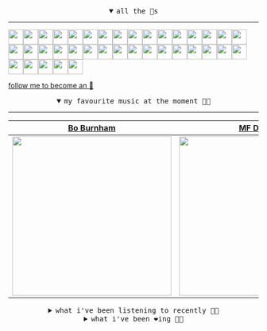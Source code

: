 <details open>

<summary align="center"><samp>all the 🥚s</samp></summary>
<hr />

<a href="https://github.com/weaverfish111"><img src="https://avatars.githubusercontent.com/u/78041472?s=90&u=9f18a50bb0dc425de6b40c1dbd85d603a6b7857f&v=4" width="30" height="30" /><a href="https://github.com/Kampotboy"><img src="https://avatars.githubusercontent.com/u/111836496?s=90&u=efa2538d18aff5c0db3561992d5493532eed45b5&v=4" width="30" height="30" /><a href="https://github.com/ozzfonnf95"><img src="https://avatars.githubusercontent.com/u/108581837?s=90&u=1066b974b8e6570876f8ee0c65389c64556184f4&v=4" width="30" height="30" /><a href="https://github.com/MosFazli"><img src="https://avatars.githubusercontent.com/u/69136464?s=90&u=218e0e49850be557c135d3dea7f352b950c458fc&v=4" width="30" height="30" /><a href="https://github.com/romanofficial"><img src="https://avatars.githubusercontent.com/u/47697490?s=90&u=e04ea0910507ab1b63fb84fdd11ec9fd82c90cd4&v=4" width="30" height="30" /><a href="https://github.com/gkartalis"><img src="https://avatars.githubusercontent.com/u/21178754?s=90&u=52429c6fb9b08ffd99077d6289fbc8a76ae32260&v=4" width="30" height="30" /><a href="https://github.com/AkshatRastogi-1nC0re"><img src="https://avatars.githubusercontent.com/u/71638737?s=90&u=528dbef79d2c47173504a42ba25e4d142980df0a&v=4" width="30" height="30" /><a href="https://github.com/kenjinote"><img src="https://avatars.githubusercontent.com/u/2605401?s=90&u=eedb455e76cb25f023a3626808cd572b7df70ef7&v=4" width="30" height="30" /><a href="https://github.com/Sings168"><img src="https://avatars.githubusercontent.com/u/102612762?s=90&u=1a80803741f4f7c66a1207d24077068f9c262965&v=4" width="30" height="30" /><a href="https://github.com/vivekweb2013"><img src="https://avatars.githubusercontent.com/u/7036736?s=90&v=4" width="30" height="30" /><a href="https://github.com/AYIDouble"><img src="https://avatars.githubusercontent.com/u/18186995?s=90&u=df76a1e052eacb842cebde8f6c865c84a3e6d03b&v=4" width="30" height="30" /><a href="https://github.com/mlpao500"><img src="https://avatars.githubusercontent.com/u/95065745?s=90&v=4" width="30" height="30" /><a href="https://github.com/gabrielferrazduque"><img src="https://avatars.githubusercontent.com/u/83476335?s=90&u=4e408a9505f64e80da5f4a8f935c147c3e208309&v=4" width="30" height="30" /><a href="https://github.com/decobeto"><img src="https://avatars.githubusercontent.com/u/32197501?s=90&u=dbba898a88910e1169d8fad301755f16a1834a9b&v=4" width="30" height="30" /><a href="https://github.com/franciane-lark"><img src="https://avatars.githubusercontent.com/u/66569250?s=90&u=c8f2a252ea4f8ffe458ea5edd818c62e09635803&v=4" width="30" height="30" /><a href="https://github.com/kettanaito"><img src="https://avatars.githubusercontent.com/u/14984911?s=90&u=576319ea29cb7292100dd6e117eee6013fa0d05a&v=4" width="30" height="30" /><a href="https://github.com/0000marcell"><img src="https://avatars.githubusercontent.com/u/4584144?s=90&u=fbe23e42bf8509c207e2bc80e31cff8d808f4d6e&v=4" width="30" height="30" /><a href="https://github.com/luiznasciment0"><img src="https://avatars.githubusercontent.com/u/55008532?s=90&u=871e49a7a4a33e3f5933dee5ac83eaf3ece1ec45&v=4" width="30" height="30" /><a href="https://github.com/sibelius"><img src="https://avatars.githubusercontent.com/u/2005841?s=90&u=cab8024eb61323090e1551c73c784b408b2d66b1&v=4" width="30" height="30" /><a href="https://github.com/TSalazargr"><img src="https://avatars.githubusercontent.com/u/16808436?s=90&u=422b601dfbc600223725ecc9af1bec7b1dfee4f2&v=4" width="30" height="30" /><a href="https://github.com/bcomnes"><img src="https://avatars.githubusercontent.com/u/166301?s=90&v=4" width="30" height="30" /><a href="https://github.com/jlsjefferson"><img src="https://avatars.githubusercontent.com/u/53836950?s=90&u=619408c9778ffd2899673fdf3ba59f20b82bf470&v=4" width="30" height="30" /><a href="https://github.com/ilovedesert001"><img src="https://avatars.githubusercontent.com/u/15065396?s=90&u=c94e48f141daf951fb6eb0e4a62c0ba9ec1a5201&v=4" width="30" height="30" /><a href="https://github.com/mayconmesquita"><img src="https://avatars.githubusercontent.com/u/46308804?s=90&u=e06ac123e121b53d7eafc9199fb2a70422052fe0&v=4" width="30" height="30" /><a href="https://github.com/lucasvocos"><img src="https://avatars.githubusercontent.com/u/5739627?s=90&u=d8fcc855b2a2f046d450144a0231b0b59bae3610&v=4" width="30" height="30" /><a href="https://github.com/mikedemarais"><img src="https://avatars.githubusercontent.com/u/1325144?s=90&u=7b32dcd04811261405f2ed35d933b1484558758d&v=4" width="30" height="30" /><a href="https://github.com/davidjerleke"><img src="https://avatars.githubusercontent.com/u/11529148?s=90&u=94446866c576d620cbd33e62834c480091fedcf0&v=4" width="30" height="30" /><a href="https://github.com/jollykingd3d8"><img src="https://avatars.githubusercontent.com/u/51726854?s=90&v=4" width="30" height="30" /><a href="https://github.com/lostpebble"><img src="https://avatars.githubusercontent.com/u/1508863?s=90&u=4ada478500c2c9112fe8e3b0b8240a454403aebc&v=4" width="30" height="30" /><a href="https://github.com/karacas"><img src="https://avatars.githubusercontent.com/u/1050937?s=90&u=071508e38cfd5787e5bf00db188c73033908ad8c&v=4" width="30" height="30" /><a href="https://github.com/eheddema"><img src="https://avatars.githubusercontent.com/u/808567?s=90&u=225eb2910c3dcd13c6bc86dcaaa14780323110db&v=4" width="30" height="30" /><a href="https://github.com/kelmer44"><img src="https://avatars.githubusercontent.com/u/3629100?s=90&v=4" width="30" height="30" /><a href="https://github.com/macabu"><img src="https://avatars.githubusercontent.com/u/1299138?s=90&u=8e157be586103823b212c5c9ada88ab2a9867ccf&v=4" width="30" height="30" /><a href="https://github.com/pvinis"><img src="https://avatars.githubusercontent.com/u/100233?s=90&v=4" width="30" height="30" /><a href="https://github.com/medeeiros"><img src="https://avatars.githubusercontent.com/u/331136?s=90&u=e44d12c7f7e45d5f5b30ea9d963a70b435ba5355&v=4" width="30" height="30" /><a href="https://github.com/langri-sha"><img src="https://avatars.githubusercontent.com/u/77084?s=90&v=4" width="30" height="30" /><a href="https://github.com/80sinteractive"><img src="https://avatars.githubusercontent.com/u/22603136?s=90&u=7f78c96ea924a48b1bd364833036f706afa57619&v=4" width="30" height="30" />
  
<samp><a href="https://github.com/bitttttten">follow me to become an 🥚</a></samp>

</details>

<details open>

<summary align="center"><samp>my favourite music at the moment 🎵🎶</samp></summary>
<hr />

<!-- toc -->

| [Bo Burnham](https://open.spotify.com/artist/2Waw2sSbqvAwK8NwACNjVo)                                                                                             | [MF DOOM](https://open.spotify.com/artist/2pAWfrd7WFF3XhVt9GooDL)                                                                                                | [Madvillain](https://open.spotify.com/artist/2aoFQUeHD1U7pL098lRsDU)                                                                                             | [Arthur Russell](https://open.spotify.com/artist/3iJJD5v7oIFUevW4N5w5cj)                                                                                         |
| ---------------------------------------------------------------------------------------------------------------------------------------------------------------- | ---------------------------------------------------------------------------------------------------------------------------------------------------------------- | ---------------------------------------------------------------------------------------------------------------------------------------------------------------- | ---------------------------------------------------------------------------------------------------------------------------------------------------------------- |
| [<img src="https://i.scdn.co/image/ab6761610000e5eb30d9a4acdf8cd3e8c0ad39ab" width="320" height="auto">](https://open.spotify.com/artist/2Waw2sSbqvAwK8NwACNjVo) | [<img src="https://i.scdn.co/image/ab6761610000e5eb1ca139a174e216880498dc16" width="320" height="auto">](https://open.spotify.com/artist/2pAWfrd7WFF3XhVt9GooDL) | [<img src="https://i.scdn.co/image/9d7ed68679a970b86faaea230d16334baba5ed4b" width="320" height="auto">](https://open.spotify.com/artist/2aoFQUeHD1U7pL098lRsDU) | [<img src="https://i.scdn.co/image/ab6761610000e5eb3cfb09a7764e1ad77e323c18" width="320" height="auto">](https://open.spotify.com/artist/3iJJD5v7oIFUevW4N5w5cj) |

<!-- tocstop -->

</details>

<details>

<summary align="center"><samp>what i've been listening to recently 🎵🎶</samp></summary>
<hr />

<!-- toc -->

| [Memorial<br />Deliluh](https://open.spotify.com/track/4RVSsUjJLvVZpOPHEFTaOf)                                                                                  | [Bop Scotch<br />Stereolab](https://open.spotify.com/track/2GZz4qkYP5taduhiz5m4lJ)                                                                              | [Dark blue<br />caroline](https://open.spotify.com/track/0IFOpfmpnZUnvVe0PcTYfg)                                                                                | [Lemon Chic<br />Holodrum](https://open.spotify.com/track/3kUVK1KjuP3I2cwxOdgUZd)                                                                               |
| --------------------------------------------------------------------------------------------------------------------------------------------------------------- | --------------------------------------------------------------------------------------------------------------------------------------------------------------- | --------------------------------------------------------------------------------------------------------------------------------------------------------------- | --------------------------------------------------------------------------------------------------------------------------------------------------------------- |
| [<img src="https://i.scdn.co/image/ab67616d0000b273d5bd428c968d3f8fc54724e2" width="320" height="auto">](https://open.spotify.com/track/4RVSsUjJLvVZpOPHEFTaOf) | [<img src="https://i.scdn.co/image/ab6761610000e5ebce71a14e2327722a8ed5245c" width="320" height="auto">](https://open.spotify.com/track/2GZz4qkYP5taduhiz5m4lJ) | [<img src="https://i.scdn.co/image/ab6761610000e5eb518cf0c0280c43c8c3f86028" width="320" height="auto">](https://open.spotify.com/track/0IFOpfmpnZUnvVe0PcTYfg) | [<img src="https://i.scdn.co/image/ab6761610000e5ebcebe425af5ba8368cc71ab17" width="320" height="auto">](https://open.spotify.com/track/3kUVK1KjuP3I2cwxOdgUZd) |

<!-- tocstop -->

</details>

<details>

<summary align="center"><samp>what i've been ❤️ing 🎵🎶</samp></summary>
<hr />

<!-- toc -->

| [Mistakes<br />Sharon Van Etten](https://open.spotify.com/album/3PqowBonjatEu0P7g5AIHr)                                                                         | [Love, Try Not To Let Go<br />Julia Jacklin](https://open.spotify.com/album/5PtvMQZ7Wy4IsoXTszkH8B)                                                             | [Did It Again<br />Teebs, Panda Bear](https://open.spotify.com/album/5reituAIj190siPWIHrRIN)                                                                    | [On the Floor - Live at Electr…<br />Perfume Genius](https://open.spotify.com/album/1DiAdOKrDZ2t7jgrsem8kp)                                                     |
| --------------------------------------------------------------------------------------------------------------------------------------------------------------- | --------------------------------------------------------------------------------------------------------------------------------------------------------------- | --------------------------------------------------------------------------------------------------------------------------------------------------------------- | --------------------------------------------------------------------------------------------------------------------------------------------------------------- |
| [<img src="https://i.scdn.co/image/ab67616d0000b2735e9c081c64e3a4440be1a739" width="320" height="auto">](https://open.spotify.com/album/3PqowBonjatEu0P7g5AIHr) | [<img src="https://i.scdn.co/image/ab67616d0000b273b246269ed2b5d4d11f11ee2a" width="320" height="auto">](https://open.spotify.com/album/5PtvMQZ7Wy4IsoXTszkH8B) | [<img src="https://i.scdn.co/image/ab67616d0000b2732870210cfd2a41b6d240ff30" width="320" height="auto">](https://open.spotify.com/album/5reituAIj190siPWIHrRIN) | [<img src="https://i.scdn.co/image/ab67616d0000b2732335ad6d086bd953ab847637" width="320" height="auto">](https://open.spotify.com/album/1DiAdOKrDZ2t7jgrsem8kp) |

<!-- tocstop -->

</details>
